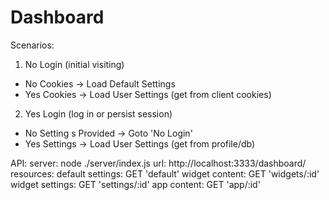 # Dashboard

Scenarios:

1. No Login (initial visiting)
 * No Cookies -> Load Default Settings
 * Yes Cookies -> Load User Settings (get from client cookies)
2. Yes Login (log in or persist session)
 * No Setting s Provided -> Goto 'No Login'
 * Yes Settings -> Load User Settings (get from profile/db)

API:
server: node ./server/index.js
url: http://localhost:3333/dashboard/
resources:
	default settings: GET 'default'
	widget content: GET 'widgets/:id'
	widget settings: GET 'settings/:id'
	app content: GET 'app/:id'
